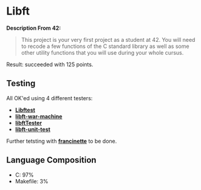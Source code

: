 # Libft

**Description From 42:**
> This project is your very first project as a student at 42. You will need to recode a few functions of the C standard library as well as some other utility functions that you will use during your whole cursus.

Result: succeeded with 125 points.

## Testing

All OK'ed using 4 different testers:

- **[Libftest](https://github.com/jtoty/Libftest)**
- **[libft-war-machine](https://github.com/0x050f/libft-war-machine)**
- **[libftTester](https://github.com/Tripouille/libftTester)**
- **[libft-unit-test](https://github.com/alelievr/libft-unit-test)**

Further tetsting with **[francinette](https://github.com/xicodomingues/francinette)** to be done.

## Language Composition
- C: 97%
- Makefile: 3%
